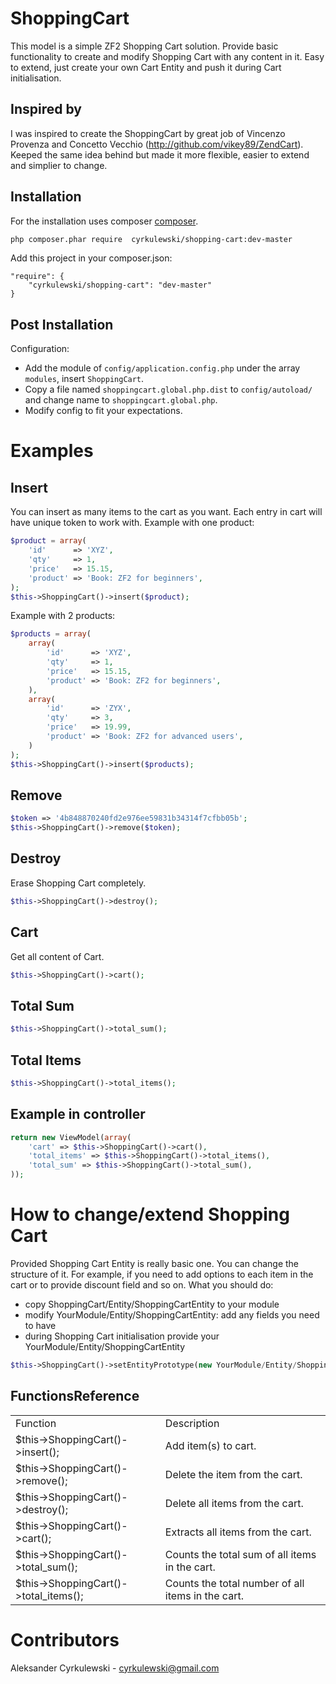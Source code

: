ShoppingCart
============================

This model is a simple ZF2 Shopping Cart solution. Provide basic functionality to create and modify Shopping Cart with any content in it. Easy to extend, just create your own Cart Entity and push it during Cart initialisation.

Inspired by
------------
I was inspired to create the ShoppingCart by great job of Vincenzo Provenza and Concetto Vecchio (http://github.com/vikey89/ZendCart). Keeped the same idea behind but made it more flexible, easier to extend and simplier to change.


Installation
------------
For the installation uses composer [composer](http://getcomposer.org "composer - package manager").

```sh
php composer.phar require  cyrkulewski/shopping-cart:dev-master
```

Add this project in your composer.json:


    "require": {
        "cyrkulewski/shopping-cart": "dev-master"
    }
    

Post Installation
------------
Configuration:
- Add the module of `config/application.config.php` under the array `modules`, insert `ShoppingCart`.
- Copy a file named `shoppingcart.global.php.dist` to `config/autoload/` and change name to `shoppingcart.global.php`.
- Modify config to fit your expectations.


Examples
=====================================
Insert
------------
You can insert as many items to the cart as you want. Each entry in cart will have unique token to work with.
Example with one product:
```php
$product = array(
    'id'      => 'XYZ',
    'qty'     => 1,
    'price'   => 15.15,
    'product' => 'Book: ZF2 for beginners',
);
$this->ShoppingCart()->insert($product);
```
Example with 2 products:
```php
$products = array(
    array(
        'id'      => 'XYZ',
        'qty'     => 1,
        'price'   => 15.15,
        'product' => 'Book: ZF2 for beginners',
    ),
    array(
        'id'      => 'ZYX',
        'qty'     => 3,
        'price'   => 19.99,
        'product' => 'Book: ZF2 for advanced users',
    )
);
$this->ShoppingCart()->insert($products);
```


Remove
------------
```php
$token => '4b848870240fd2e976ee59831b34314f7cfbb05b';
$this->ShoppingCart()->remove($token);
```

Destroy
------------
Erase Shopping Cart completely.
```php
$this->ShoppingCart()->destroy();
```

Cart
------------
Get all content of Cart.
```php
$this->ShoppingCart()->cart();
```

Total Sum
------------
```php
$this->ShoppingCart()->total_sum();
```

Total Items
------------
```php
$this->ShoppingCart()->total_items();
```


Example in controller
------------
```php
return new ViewModel(array(
    'cart' => $this->ShoppingCart()->cart(),
    'total_items' => $this->ShoppingCart()->total_items(),
    'total_sum' => $this->ShoppingCart()->total_sum(),
));
```

How to change/extend Shopping Cart
=====================================
Provided Shopping Cart Entity is really basic one. You can change the structure of it. For example, if you need to add options to each item in the cart or to provide discount field and so on. What you should do:
* copy ShoppingCart/Entity/ShoppingCartEntity to your module
* modify YourModule/Entity/ShoppingCartEntity: add any fields you need to have
* during Shopping Cart initialisation provide your YourModule/Entity/ShoppingCartEntity
```php
$this->ShoppingCart()->setEntityPrototype(new YourModule/Entity/ShoppingCartEntity());
```


FunctionsReference
------------
<table>
    <tr>
    <td>Function</td>
    <td>Description</td></tr>
    <tr><td>$this->ShoppingCart()->insert();</td><td>Add item(s) to cart.</td></tr>
    <tr><td>$this->ShoppingCart()->remove();</td><td>Delete the item from the cart.</td></tr>
    <tr><td>$this->ShoppingCart()->destroy();</td><td>Delete all items from the cart.</td></tr>
    <tr><td>$this->ShoppingCart()->cart();</td><td>Extracts all items from the cart.</td></tr>
    <tr><td>$this->ShoppingCart()->total_sum();</td><td>Counts the total sum of all items in the cart.</td></tr>
    <tr><td>$this->ShoppingCart()->total_items();</td><td>Counts the total number of all items in the cart.</td></tr>
</table>

Contributors
=====================================

Aleksander Cyrkulewski - cyrkulewski@gmail.com
